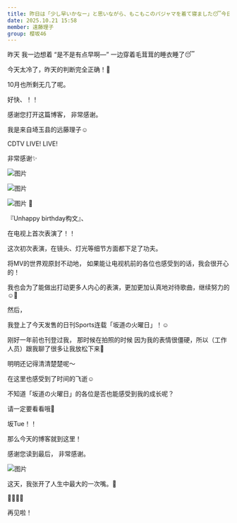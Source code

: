 ```yaml
---
title: 昨日は「少し早いかなー」と思いながら、もこもこのパジャマを着て寝ました😴今日は寒すぎるので昨日の判断大正解！🙌10月も残り...
date: 2025.10.21 15:58
member: 遠藤理子
group: 樱坂46
---
```


昨天
我一边想着
“是不是有点早啊—”
一边穿着毛茸茸的睡衣睡了😴


今天太冷了，昨天的判断完全正确！🙌



10月也所剩无几了呢。



好快、！！





感谢您打开这篇博客，
非常感谢。

我是来自埼玉县的远藤理子☺︎




CDTV LIVE! LIVE!

非常感谢✨



![图片](https://sakurazaka46.com/files/14/diary/s46/blog/moblog/202510/mob8gG3Iu.jpg)

![图片](https://sakurazaka46.com/files/14/diary/s46/blog/moblog/202510/moboLsoLP.jpg)

![图片](https://sakurazaka46.com/files/14/diary/s46/blog/moblog/202510/mobRtDP45.jpg)
🫶



『Unhappy birthday构文』、

在电视上首次表演了！！



这次初次表演，在镜头、灯光等细节方面都下足了功夫。

将MV的世界观原封不动地，
如果能让电视机前的各位也感受到的话，我会很开心的！



我也会为了能做出打动更多人内心的表演，更加更加认真地对待歌曲，继续努力的☺︎💪










然后，

我登上了今天发售的日刊Sports连载「坂道の火曜日」！☺︎


刚好一年前也刊登过我，
那时候在拍照的时候
因为我的表情很僵硬，所以（工作人员）跟我聊了很多让我放松下来📸

明明还记得清清楚楚呢〜


在这里也感受到了时间的飞逝☺︎



不知道「坂道の火曜日」的各位是否也能感受到我的成长呢？

请一定要看看哦🙌


坂Tue！！








那么今天的博客就到这里！

感谢您读到最后，
非常感谢。




![图片](https://sakurazaka46.com/files/14/diary/s46/blog/moblog/202510/mobDaOAL9.jpg)

这天，我张开了人生中最大的一次嘴。🎢


🏰🍖🎤🎶






再见啦！